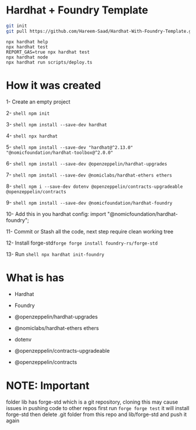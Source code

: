# Hardhat + Foundry Template

```bash
git init
git pull https://github.com/Hareem-Saad/Hardhat-With-Foundry-Template.git
```

```shell
npx hardhat help
npx hardhat test
REPORT_GAS=true npx hardhat test
npx hardhat node
npx hardhat run scripts/deploy.ts
```

# How it was created
1- Create an empty project

2- ```shell npm init ```

3- ```shell npm install --save-dev hardhat ```

4- ```shell npx hardhat ```

5- ```shell npm install --save-dev "hardhat@^2.13.0" "@nomicfoundation/hardhat-toolbox@^2.0.0"```

6- ```shell npm install --save-dev @openzeppelin/hardhat-upgrades ```

7- ```shell npm install --save-dev @nomiclabs/hardhat-ethers ethers ```

8- ```shell npm i --save-dev dotenv @openzeppelin/contracts-upgradeable @openzeppelin/contracts ```

9- ```shell npm install --save-dev @nomicfoundation/hardhat-foundry ```

10- Add this in you hardhat config: import "@nomicfoundation/hardhat-foundry";

11- Commit or Stash all the code, next step require clean working tree

12- Install forge-std```forge forge install foundry-rs/forge-std```

13- Run ```shell npx hardhat init-foundry```

# What is has

- Hardhat

- Foundry

- @openzeppelin/hardhat-upgrades

- @nomiclabs/hardhat-ethers ethers

- dotenv

- @openzeppelin/contracts-upgradeable

- @openzeppelin/contracts

# NOTE: Important
folder lib has forge-std which is a git repository, cloning this may cause issues in pushing code to other repos
first run ```forge forge test``` it will install forge-std
then delete .git folder from this repo and lib/forge-std and push it again
